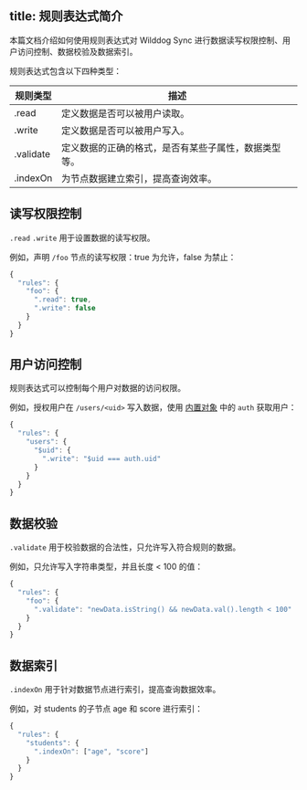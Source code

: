 
title: 规则表达式简介
---

本篇文档介绍如何使用规则表达式对 Wilddog Sync 进行数据读写权限控制、用户访问控制、数据校验及数据索引。


规则表达式包含以下四种类型：

| 规则类型   | 描述                             |
| --------- | ------------------------------ |
| .read     | 定义数据是否可以被用户读取。            |
| .write    | 定义数据是否可以被用户写入。                 |
| .validate | 定义数据的正确的格式，是否有某些子属性，数据类型等。|
| .indexOn  | 为节点数据建立索引，提高查询效率。               |


## 读写权限控制

`.read` `.write` 用于设置数据的读写权限。

例如，声明 `/foo` 节点的读写权限：true 为允许，false 为禁止：

```javascript
{
  "rules": {
    "foo": {
      ".read": true,
      ".write": false
    }
  }
}
```


## 用户访问控制

规则表达式可以控制每个用户对数据的访问权限。

例如，授权用户在 `/users/<uid>` 写入数据，使用 [内置对象](/sync/iOS/rules/access.html#内置对象) 中的 `auth` 获取用户：

```javascript
{
  "rules": {
    "users": {
      "$uid": {
        ".write": "$uid === auth.uid"
      }
    }
  }
}
```


## 数据校验

`.validate` 用于校验数据的合法性，只允许写入符合规则的数据。

例如，只允许写入字符串类型，并且长度 < 100 的值：

```javascript
{
  "rules": {
    "foo": {
      ".validate": "newData.isString() && newData.val().length < 100"
    }
  }
}
```




## 数据索引

`.indexOn` 用于针对数据节点进行索引，提高查询数据效率。

例如，对 students 的子节点 age 和 score 进行索引：

```javascript
{
  "rules": {
    "students": {
      ".indexOn": ["age", "score"]
    }
  }
}
```






